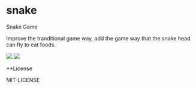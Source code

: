 snake
=====

Snake Game

Improve the tranditional game way, add the game way that the snake head can fly to eat foods.

<img src="http://ten01.net/wp-content/uploads/2013/04/1333478284-1173925062.jpg" />

<img src="http://ten01.net/wp-content/uploads/2013/04/1333478285-2644805594.jpg" />

**License

MIT-LICENSE
